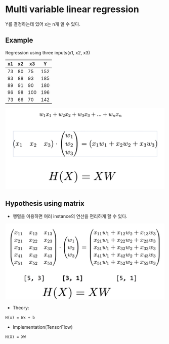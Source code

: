 # Multi variable linear regression

Y를 결정하는데 있어 x는 n개 일 수 있다.

## Example
Regression using three inputs(x1, x2, x3)

|x1|x2|x3|Y|
|--|--|--|--|
|73|80|75|152|
|93|88|93|185|
|89|91|90|180|
|96|98|100|196|
|73|66|70|142|

![Hypothesis using matrix](../images/matrix_hypothesis.png)

## Hypothesis using matrix
- 행렬을 이용하면 여러 instance의 연산을 편리하게 할 수 있다.

![hypothesis_using_matrix](../images/hypothesis_using_matrix.png)

- Theory:
```
H(x) = Wx + b
```

- Implementation(TensorFlow)
```
H(X) = XW
```
